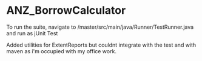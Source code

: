# ANZ_BorrowCalculator


To run the suite, navigate to /master/src/main/java/Runner/TestRunner.java and run as jUnit Test

Added utilities for ExtentReports but couldnt integrate with the test and with maven as i'm occupied with my office work. 

